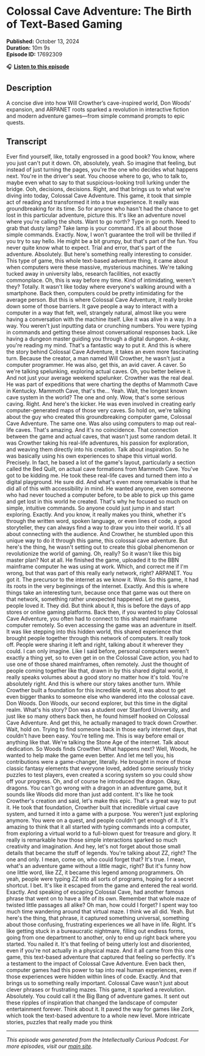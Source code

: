 # Colossal Cave Adventure: The Birth of Text-Based Gaming

**Published:** October 13, 2024  
**Duration:** 10m 9s  
**Episode ID:** 17692309

🎧 **[Listen to this episode](https://intellectuallycurious.buzzsprout.com/2529712/episodes/17692309-colossal-cave-adventure-the-birth-of-text-based-gaming)**

## Description

A concise dive into how Will Crowther’s cave-inspired world, Don Woods’ expansion, and ARPANET roots sparked a revolution in interactive fiction and modern adventure games—from simple command prompts to epic quests.

## Transcript

Ever find yourself, like, totally engrossed in a good book? You know, where you just can't put it down. Oh, absolutely, yeah. So imagine that feeling, but instead of just turning the pages, you're the one who decides what happens next. You're in the driver's seat. You choose where to go, who to talk to, maybe even what to say to that suspicious-looking troll lurking under the bridge. Ooh, decisions, decisions. Right, and that brings us to what we're diving into today, Colossal Cave Adventure. This game, it took that simple act of reading and transformed it into a true experience. It really was groundbreaking for its time. So for anyone who hasn't had the chance to get lost in this particular adventure, picture this. It's like an adventure novel where you're calling the shots. Want to go north? Type in go north. Need to grab that dusty lamp? Take lamp is your command. It's all about those simple commands. Exactly. Now, I won't guarantee the troll will be thrilled if you try to say hello. He might be a bit grumpy, but that's part of the fun. You never quite know what to expect. Trial and error, that's part of the adventure. Absolutely. But here's something really interesting to consider. This type of game, this whole text-based adventure thing, it came about when computers were these massive, mysterious machines. We're talking tucked away in university labs, research facilities, not exactly commonplace. Oh, this is way before my time. Kind of intimidating, weren't they? Totally. It wasn't like today where everyone's walking around with a smartphone. Back then, computers could be pretty intimidating for the average person. But this is where Colossal Cave Adventure, it really broke down some of those barriers. It gave people a way to interact with a computer in a way that felt, well, strangely natural, almost like you were having a conversation with the machine itself. Like it was alive in a way. In a way. You weren't just inputting data or crunching numbers. You were typing in commands and getting these almost conversational responses back. Like having a dungeon master guiding you through a digital dungeon. A-okay, you're reading my mind. That's a fantastic way to put it. And this is where the story behind Colossal Cave Adventure, it takes an even more fascinating turn. Because the creator, a man named Will Crowther, he wasn't just a computer programmer. He was also, get this, an avid caver. A caver. So we're talking spelunking, exploring actual caves. Oh, you better believe it. And not just your average weekend spelunker. Crowther was the real deal. He was part of expeditions that were charting the depths of Mammoth Cave in Kentucky. Mammoth Cave, that's the... Yeah. Wait, the longest known cave system in the world? The one and only. Wow, that's some serious caving. Right. And here's the kicker. He was even involved in creating early computer-generated maps of those very caves. So hold on, we're talking about the guy who created this groundbreaking computer game, Colossal Cave Adventure. The same one. Was also using computers to map out real-life caves. That's amazing. And it's no coincidence. That connection between the game and actual caves, that wasn't just some random detail. It was Crowther taking his real-life adventures, his passion for exploration, and weaving them directly into his creation. Talk about inspiration. So he was basically using his own experiences to shape this virtual world. Precisely. In fact, he based a lot of the game's layout, particularly a section called the Bed Quilt, on actual cave formations from Mammoth Cave. You've got to be kidding me. He took these real-life caves and turned them into a digital playground. He sure did. And what's even more remarkable is that he did all of this with accessibility in mind. He wanted anyone, even someone who had never touched a computer before, to be able to pick up this game and get lost in this world he created. That's why he focused so much on simple, intuitive commands. So anyone could just jump in and start exploring. Exactly. And you know, it really makes you think, whether it's through the written word, spoken language, or even lines of code, a good storyteller, they can always find a way to draw you into their world. It's all about connecting with the audience. And Crowther, he stumbled upon this unique way to do it through this game, this colossal cave adventure. But here's the thing, he wasn't setting out to create this global phenomenon or revolutionize the world of gaming. Oh, really? So it wasn't like this big master plan? Not at all. He finished the game, uploaded it to the BBN mainframe computer he was using at work. Which, and correct me if I'm wrong, but that was part of this really early network, right? ARPANET. You got it. The precursor to the internet as we know it. Wow. So this game, it had its roots in the very beginnings of the internet. Exactly. And this is where things take an interesting turn, because once that game was out there on that network, something rather unexpected happened. Let me guess, people loved it. They did. But think about it, this is before the days of app stores or online gaming platforms. Back then, if you wanted to play Colossal Cave Adventure, you often had to connect to this shared mainframe computer remotely. So even accessing the game was an adventure in itself. It was like stepping into this hidden world, this shared experience that brought people together through this network of computers. It really took off. People were sharing it left and right, talking about it wherever they could. I can only imagine. Like I said before, personal computers weren't exactly a thing yet, so to even get in on the Colossal Cave action, you had to use one of those shared mainframes, often remotely. Just the thought of people coming together like that, drawn in by this shared digital world, it really speaks volumes about a good story no matter how it's told. You're absolutely right. And this is where our story takes another turn. While Crowther built a foundation for this incredible world, it was about to get even bigger thanks to someone else who wandered into the colossal cave. Don Woods. Don Woods, our second explorer, but this time in the digital realm. What's his story? Don was a student over Stanford University, and just like so many others back then, he found himself hooked on Colossal Cave Adventure. And get this, he actually managed to track down Crowther. Wait, hold on. Trying to find someone back in those early internet days, that couldn't have been easy. You're telling me. This is way before email or anything like that. We're talking the Stone Age of the internet. Talk about dedication. So Woods finds Crowther. What happens next? Well, Woods, he wanted to help make the game even better. And let me tell you, his contributions were a game-changer, literally. He brought in more of those classic fantasy elements that everyone loved, added some seriously tricky puzzles to test players, even created a scoring system so you could show off your progress. Oh, and of course he introduced the dragon. Okay, dragons. You can't go wrong with a dragon in an adventure game, but it sounds like Woods did more than just add content. It's like he took Crowther's creation and said, let's make this epic. That's a great way to put it. He took that foundation, Crowther built that incredible virtual cave system, and turned it into a game with a purpose. You weren't just exploring anymore. You were on a quest, and people couldn't get enough of it. It's amazing to think that it all started with typing commands into a computer, from exploring a virtual world to a full-blown quest for treasure and glory. It really is remarkable how those simple interactions sparked so much creativity and imagination. And hey, let's not forget about those small details that became the stuff of legends. You're talking about ZZ, right? The one and only. I mean, come on, who could forget that? It's true. I mean, what's an adventure game without a little magic, right? But it's funny how one little word, like ZZ, it became this legend among programmers. Oh yeah, people were typing ZZ into all sorts of programs, hoping for a secret shortcut. I bet. It's like it escaped from the game and entered the real world. Exactly. And speaking of escaping Colossal Cave, had another famous phrase that went on to have a life of its own. Remember that whole maze of twisted little passages all alike? Oh man, how could I forget? I spent way too much time wandering around that virtual maze. I think we all did. Yeah. But here's the thing, that phrase, it captured something universal, something about those confusing, frustrating experiences we all have in life. Right. It's like getting stuck in a bureaucratic nightmare, filling out endless forms, going from one department to another, only to end up right back where you started. You nailed it. It's that feeling of being utterly lost and disoriented, even if you're not actually in a physical maze. And it all came from this one game, this text-based adventure that captured that feeling so perfectly. It's a testament to the impact of Colossal Cave Adventure. Even back then, computer games had this power to tap into real human experiences, even if those experiences were hidden within lines of code. Exactly. And that brings us to something really important. Colossal Cave wasn't just about clever phrases or frustrating mazes. This game, it sparked a revolution. Absolutely. You could call it the Big Bang of adventure games. It sent out these ripples of inspiration that changed the landscape of computer entertainment forever. Think about it. It paved the way for games like Zork, which took the text-based adventure to a whole new level. More intricate stories, puzzles that really made you think

---
*This episode was generated from the Intellectually Curious Podcast. For more episodes, visit our [main site](https://intellectuallycurious.buzzsprout.com).*
